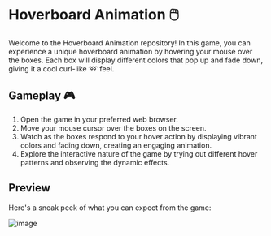 # Hoverboard Animation 🖱️

Welcome to the Hoverboard Animation repository! In this game, you can experience a unique hoverboard animation by hovering your mouse over the boxes. Each box will display different colors that pop up and fade down, giving it a cool curl-like ➿ feel.

## Gameplay 🎮

1. Open the game in your preferred web browser.
2. Move your mouse cursor over the boxes on the screen.
3. Watch as the boxes respond to your hover action by displaying vibrant colors and fading down, creating an engaging animation.
4. Explore the interactive nature of the game by trying out different hover patterns and observing the dynamic effects.

## Preview

Here's a sneak peek of what you can expect from the game:

![image](https://github.com/dakshsinghrathore/Hoverboard/assets/115932772/9d1e12d5-be17-427f-87ac-07bb70e78145)

